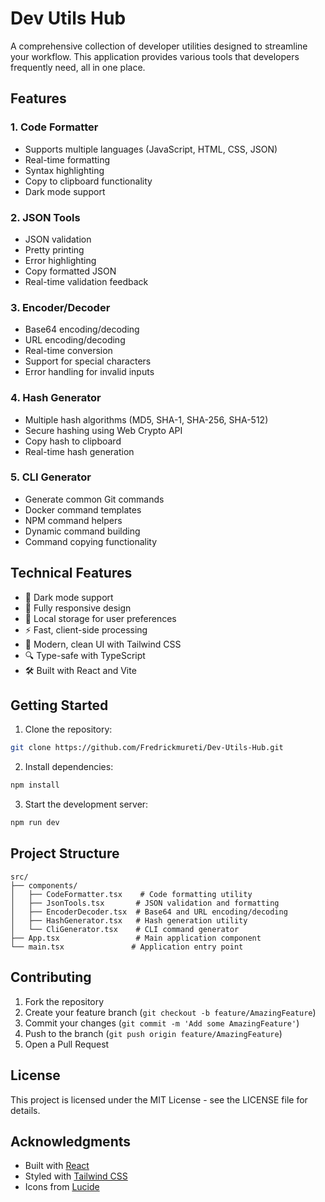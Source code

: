 # Dev Utils Hub

A comprehensive collection of developer utilities designed to streamline your workflow. This application provides various tools that developers frequently need, all in one place.

## Features

### 1. Code Formatter
- Supports multiple languages (JavaScript, HTML, CSS, JSON)
- Real-time formatting
- Syntax highlighting
- Copy to clipboard functionality
- Dark mode support

### 2. JSON Tools
- JSON validation
- Pretty printing
- Error highlighting
- Copy formatted JSON
- Real-time validation feedback

### 3. Encoder/Decoder
- Base64 encoding/decoding
- URL encoding/decoding
- Real-time conversion
- Support for special characters
- Error handling for invalid inputs

### 4. Hash Generator
- Multiple hash algorithms (MD5, SHA-1, SHA-256, SHA-512)
- Secure hashing using Web Crypto API
- Copy hash to clipboard
- Real-time hash generation

### 5. CLI Generator
- Generate common Git commands
- Docker command templates
- NPM command helpers
- Dynamic command building
- Command copying functionality

## Technical Features

- 🌙 Dark mode support
- 📱 Fully responsive design
- 💾 Local storage for user preferences
- ⚡ Fast, client-side processing
- 🎨 Modern, clean UI with Tailwind CSS
- 🔍 Type-safe with TypeScript
- 🛠 Built with React and Vite

## Getting Started

1. Clone the repository:
```bash
git clone https://github.com/Fredrickmureti/Dev-Utils-Hub.git
```

2. Install dependencies:
```bash
npm install
```

3. Start the development server:
```bash
npm run dev
```

## Project Structure

```
src/
├── components/
│   ├── CodeFormatter.tsx    # Code formatting utility
│   ├── JsonTools.tsx       # JSON validation and formatting
│   ├── EncoderDecoder.tsx  # Base64 and URL encoding/decoding
│   ├── HashGenerator.tsx   # Hash generation utility
│   └── CliGenerator.tsx    # CLI command generator
├── App.tsx                 # Main application component
└── main.tsx               # Application entry point
```

## Contributing

1. Fork the repository
2. Create your feature branch (`git checkout -b feature/AmazingFeature`)
3. Commit your changes (`git commit -m 'Add some AmazingFeature'`)
4. Push to the branch (`git push origin feature/AmazingFeature`)
5. Open a Pull Request

## License

This project is licensed under the MIT License - see the LICENSE file for details.

## Acknowledgments

- Built with [React](https://reactjs.org/)
- Styled with [Tailwind CSS](https://tailwindcss.com/)
- Icons from [Lucide](https://lucide.dev/)